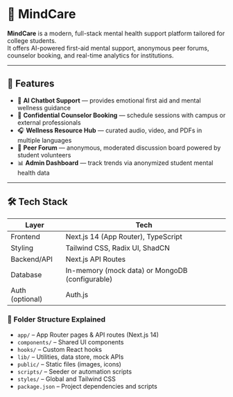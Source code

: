 # 🧠 MindCare

**MindCare** is a modern, full-stack mental health support platform tailored for college students.  
It offers AI-powered first-aid mental support, anonymous peer forums, counselor booking, and real-time analytics for institutions.

---

## 🚀 Features

- 🧠 **AI Chatbot Support** — provides emotional first aid and mental wellness guidance
- 📅 **Confidential Counselor Booking** — schedule sessions with campus or external professionals
- 🎧 **Wellness Resource Hub** — curated audio, video, and PDFs in multiple languages
- 💬 **Peer Forum** — anonymous, moderated discussion board powered by student volunteers
- 📊 **Admin Dashboard** — track trends via anonymized student mental health data

---

## 🛠 Tech Stack

| Layer         | Tech                                  |
|---------------|---------------------------------------|
| Frontend      | Next.js 14 (App Router), TypeScript   |
| Styling       | Tailwind CSS, Radix UI, ShadCN        |
| Backend/API   | Next.js API Routes                    |
| Database      | In-memory (mock data) or MongoDB (configurable) |
| Auth (optional) | Auth.js      |


### 📁 Folder Structure Explained

- `app/` – App Router pages & API routes (Next.js 14)
- `components/` – Shared UI components
- `hooks/` – Custom React hooks
- `lib/` – Utilities, data store, mock APIs
- `public/` – Static files (images, icons)
- `scripts/` – Seeder or automation scripts
- `styles/` – Global and Tailwind CSS
- `package.json` – Project dependencies and scripts
